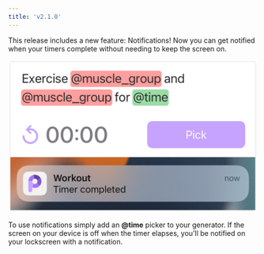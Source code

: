 ```yaml
---
title: 'v2.1.0'
---
```


This release includes a new feature: Notifications! Now you can get notified when your timers complete without needing to keep the screen on.

![Where to see notifications](./media/2.1.0-1.png)

To use notifications simply add an **@time** picker to your generator. If the screen on your device is off when the timer elapses, you'll be notified on your lockscreen with a notification.
